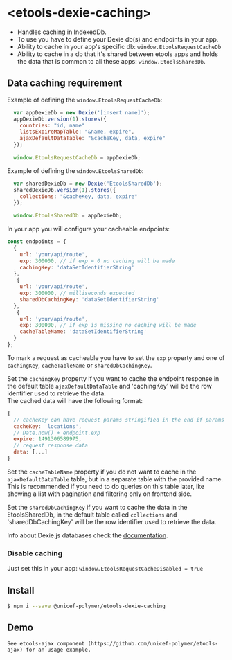 # \<etools-dexie-caching\>

* Handles caching in IndexedDb.
* To use you have to define your Dexie db(s) and endpoints in your app.
* Ability to cache in your app's specific db: `window.EtoolsRequestCacheDb`
* Ability to cache in a db that it's shared between etools apps and holds the data that is common to all these apps: `window.EtoolsSharedDb`.

## Data caching requirement

Example of defining the `window.EtoolsRequestCacheDb`:

```javascript
  var appDexieDb = new Dexie('[insert name]');
  appDexieDb.version(1).stores({
    countries: "id, name"
    listsExpireMapTable: "&name, expire",
    ajaxDefaultDataTable: "&cacheKey, data, expire"
  });
  
  window.EtoolsRequestCacheDb = appDexieDb;
```

Example of defining the `window.EtoolsSharedDb`:
```javascript
  var sharedDexieDb = new Dexie('EtoolsSharedDb');
  sharedDexieDb.version(1).stores({
    collections: "&cacheKey, data, expire"
  });
  
  window.EtoolsSharedDb = appDexieDb;
```


In your app you will configure your cacheable endpoints:
```javascript
const endpoints = {
  {
    url: 'your/api/route',
    exp: 300000, // if exp = 0 no caching will be made
    cachingKey: 'dataSetIdentifierString'
  },
   {
    url: 'your/api/route',
    exp: 300000, // milliseconds expected
    sharedDbCachingKey: 'dataSetIdentifierString'
  },
   {
    url: 'your/api/route',
    exp: 300000, // if exp is missing no caching will be made
    cacheTableName: 'dataSetIdentifierString'
  }
};
```

To mark a request as cacheable you have to set the `exp` property and one of `cachingKey`, `cacheTableName` or `sharedDbCachingKey`.  
 
 Set the `cachingKey` property if you want to cache the endpoint response in the default table `ajaxDefaultDataTable` and 'cachingKey' will be the row identifier used to retrieve the data.  
The cached data will have the following format:
```javascript
{
  // cacheKey can have request params stringified in the end if params were provided in sendRequest options
  cacheKey: 'locations',
  // Date.now() + endpoint.exp
  expire: 1491306589975,
  // request response data
  data: [...]
}
```
Set the `cacheTableName` property if you do not want to cache in the `ajaxDefaultDataTable` table, but in a separate table with the provided name.
This is recommended if you need to do queries on this table later, ike showing a list with pagination and filtering only on frontend side.

Set the  `sharedDbCachingKey` if you want to cache the data in the EtoolsSharedDb, in the default table called `collections` and 'sharedDbCachingKey' will be the row identifier used to retrieve the data.


Info about Dexie.js databases check the [documentation](http://dexie.org/).

### Disable caching

Just set this in your app: `window.EtoolsRequestCacheDisabled = true`


## Install

```bash
$ npm i --save @unicef-polymer/etools-dexie-caching
```

## Demo

```
See etools-ajax component (https://github.com/unicef-polymer/etools-ajax) for an usage example.
```


